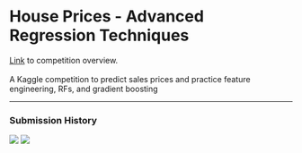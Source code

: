 # House Prices - Advanced Regression Techniques
[Link](https://www.kaggle.com/competitions/house-prices-advanced-regression-techniques/overview) to competition overview. <br/><br/>
A Kaggle competition to predict sales prices and practice feature engineering, RFs, and gradient boosting

---
### Submission History
<img src="https://github.com/krystiaL/House-Prices/blob/master_krystiaL/submission_history_1.png">
<img src="https://github.com/krystiaL/House-Prices/blob/master_krystiaL/submission_history_2.png">
